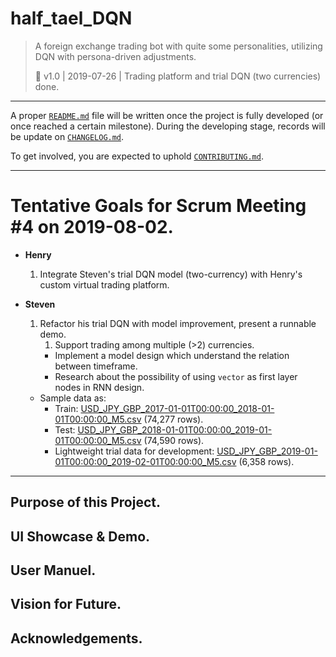 # half_tael_DQN
> A foreign exchange trading bot with quite some personalities, utilizing DQN with persona-driven adjustments.
>
> 📌 v1.0 | 2019-07-26 | Trading platform and trial DQN (two currencies) done.

---
A proper [`README.md`](https://github.com/choH/half_tael_DQN/blob/master/README.md) file will be written once the project is fully developed (or once reached a certain milestone). During the developing stage, records will be update on [`CHANGELOG.md`](https://github.com/choH/half_tael_DQN/blob/master/CHANGELOG.md).

To get involved, you are expected to uphold [`CONTRIBUTING.md`](https://github.com/choH/half_tael_DQN/blob/master/CONTRIBUTING.md).

---

# Tentative Goals for Scrum Meeting #4 on 2019-08-02.
* **Henry**
    1. Integrate Steven's trial DQN model (two-currency) with Henry's custom virtual trading platform.
* **Steven**
    1. Refactor his trial DQN with model improvement, present a runnable demo.
        1. Support trading among multiple (>2) currencies.
        * Implement a model design which understand the relation between timeframe.
        * Research about the possibility of using `vector` as first layer nodes in RNN design.

    * Sample data as:
        * Train: [USD_JPY_GBP_2017-01-01T00:00:00_2018-01-01T00:00:00_M5.csv](https://github.com/choH/half_tael_DQN/blob/master/arena_data/USD_JPY_GBP_2017-01-01T00:00:00_2018-01-01T00:00:00_M5.csv) (74,277 rows).
        * Test: [USD_JPY_GBP_2018-01-01T00:00:00_2019-01-01T00:00:00_M5.csv](https://github.com/choH/half_tael_DQN/blob/master/arena_data/USD_JPY_GBP_2018-01-01T00:00:00_2019-01-01T00:00:00_M5.csv) (74,590 rows).
        * Lightweight trial data for development: [USD_JPY_GBP_2019-01-01T00:00:00_2019-02-01T00:00:00_M5.csv](https://github.com/choH/half_tael_DQN/blob/master/arena_data/USD_JPY_GBP_2019-01-01T00:00:00_2019-02-01T00:00:00_M5.csv) (6,358 rows).




---
## Purpose of this Project.

## UI Showcase & Demo.

## User Manuel.

## Vision for Future.

## Acknowledgements.


